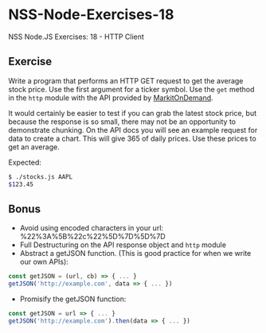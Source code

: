 # NSS-Node-Exercises-18
NSS Node.JS Exercises: 18 - HTTP Client

## Exercise 
Write a program that performs an HTTP GET request to get the average stock
price. Use the first argument for a ticker symbol. Use the `get` method in the
`http` module with the API provided by
[MarkitOnDemand](http://dev.markitondemand.com/).

It would certainly be easier to test if you can grab the latest stock price, but
because the response is so small, there may not be an opportunity to demonstrate
chunking. On the API docs you will see an example request for data to create a
chart. This will give 365 of daily prices. Use these prices to get an average.

Expected:

```bash
$ ./stocks.js AAPL
$123.45
```

## Bonus

-   Avoid using encoded characters in your url: %22%3A%5B%22c%22%5D%7D%5D%7D
-   Full Destructuring on the API response object and `http` module
-   Abstract a getJSON function. (This is good practice for when we write our own APIs):

```js
const getJSON = (url, cb) => { ... }
getJSON('http://example.com', data => { ... })
```

-   Promisify the getJSON function:

```js
const getJSON = url => { ... }
getJSON('http://example.com').then(data => { ... })
```

[get]: https://nodejs.org/api/http.html#http_http_get_options_callback
